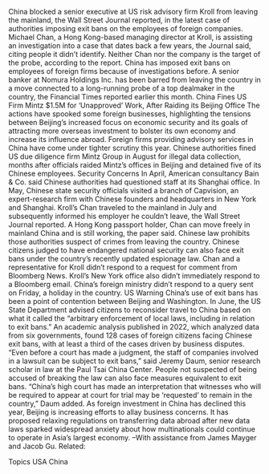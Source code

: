 China blocked a senior executive at US risk advisory firm Kroll from leaving the mainland, the Wall Street Journal reported, in the latest case of authorities imposing exit bans on the employees of foreign companies.
Michael Chan, a Hong Kong-based managing director at Kroll, is assisting an investigation into a case that dates back a few years, the Journal said, citing people it didn’t identify. Neither Chan nor the company is the target of the probe, according to the report.
China has imposed exit bans on employees of foreign firms because of investigations before. A senior banker at Nomura Holdings Inc. has been barred from leaving the country in a move connected to a long-running probe of a top dealmaker in the country, the Financial Times reported earlier this month.
China Fines US Firm Mintz $1.5M for ‘Unapproved’ Work, After Raiding its Beijing Office
The actions have spooked some foreign businesses, highlighting the tensions between Beijing’s increased focus on economic security and its goals of attracting more overseas investment to bolster its own economy and increase its influence abroad.
Foreign firms providing advisory services in China have come under tighter scrutiny this year. Chinese authorities fined US due diligence firm Mintz Group in August for illegal data collection, months after officials raided Mintz’s offices in Beijing and detained five of its Chinese employees.
Security Concerns
In April, American consultancy Bain & Co. said Chinese authorities had questioned staff at its Shanghai office. In May, Chinese state security officials visited a branch of Capvision, an expert-research firm with Chinese founders and headquarters in New York and Shanghai.
Kroll’s Chan traveled to the mainland in July and subsequently informed his employer he couldn’t leave, the Wall Street Journal reported. A Hong Kong passport holder, Chan can move freely in mainland China and is still working, the paper said.
Chinese law prohibits those authorities suspect of crimes from leaving the country. Chinese citizens judged to have endangered national security can also face exit bans under the country’s recently updated espionage law.
Chan and a representative for Kroll didn’t respond to a request for comment from Bloomberg News. Kroll’s New York office also didn’t immediately respond to a Bloomberg email. China’s foreign ministry didn’t respond to a query sent on Friday, a holiday in the country.
US Warning
China’s use of exit bans has been a point of contention between Beijing and Washington. In June, the US State Department advised citizens to reconsider travel to China based on what it called the “arbitrary enforcement of local laws, including in relation to exit bans.”
An academic analysis published in 2022, which analyzed data from six governments, found 128 cases of foreign citizens facing Chinese exit bans, with at least a third of the cases driven by business disputes.
“Even before a court has made a judgment, the staff of companies involved in a lawsuit can be subject to exit bans,” said Jeremy Daum, senior research scholar in law at the Paul Tsai China Center.
People not suspected of being accused of breaking the law can also face measures equivalent to exit bans. “China’s high court has made an interpretation that witnesses who will be required to appear at court for trial may be ‘requested’ to remain in the country,” Daum added.
As foreign investment in China has declined this year, Beijing is increasing efforts to allay business concerns. It has proposed relaxing regulations on transferring data abroad after new data laws sparked widespread anxiety about how multinationals could continue to operate in Asia’s largest economy.
–With assistance from James Mayger and Jacob Gu.
Related:

Topics
USA
China
